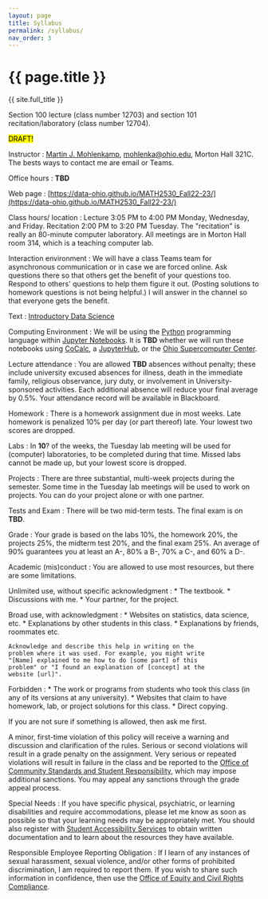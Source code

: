 ```yaml
---
layout: page
title: Syllabus
permalink: /syllabus/
nav_order: 3
---
```


# {{ page.title }}

{{ site.full_title }}

Section 100 lecture (class number 12703) and section 101 recitation/laboratory (class number 12704).

<mark style="background-color: #FFFF00">DRAFT!</mark>

Instructor 
: [Martin J. Mohlenkamp](http://www.ohiouniversityfaculty.com/mohlenka/),
  [mohlenka@ohio.edu](mailto:mohlenka@ohio.edu),
  Morton Hall 321C. The bests ways to contact me are email or Teams.
      

Office hours
: **TBD**
  
Web page
: [https://data-ohio.github.io/MATH2530_Fall22-23/](https://data-ohio.github.io/MATH2530_Fall22-23/)      

Class hours/ location
: Lecture 3:05 PM to 4:00 PM Monday, Wednesday, and Friday.
  Recitation 2:00 PM to 3:20 PM Tuesday.
  The "recitation" is really an 80-minute computer laboratory.
  All meetings are in Morton Hall room 314, which is a teaching computer lab.
      

Interaction environment
: We will  have a class Teams team for asynchronous communication or in case we are forced online.
  Ask questions there so that others get the benefit of your questions too.
  Respond to others' questions to help them figure it out. (Posting solutions to homework questions is not being helpful.)
  I will answer in the channel so that everyone gets the benefit.	    

Text
: [Introductory Data Science](https://data-ohio.github.io/introductory-data-science/intro.html)
      

Computing Environment
: We will be using the [Python](https://www.python.org/) programming language within [Jupyter Notebooks](https://jupyter.org/).
  It is **TBD** whether we will run these notebooks using [CoCalc](https://cocalc.com/), a [JupyterHub](https://jupyter.org/hub), or the [Ohio Supercomputer Center](https://www.osc.edu/).

Lecture attendance
: You are allowed **TBD** absences without penalty; these include university excused absences for illness, death in the immediate family, religious observance, jury duty, or involvement in University-sponsored activities. Each additional absence will reduce your final average by 0.5%. Your attendance record will be available in Blackboard.

Homework
: There is a homework assignment due in most weeks. Late homework is penalized 10% per day (or part	thereof) late. Your lowest two scores are dropped.

Labs
: In **10**? of the weeks, the Tuesday lab meeting will be used for (computer) laboratories, to be completed during that time. Missed labs cannot be made up, but your lowest score is dropped.

Projects
: There are three substantial, multi-week projects during the semester. Some time in the Tuesday lab meetings will be used to work on projects. You can do your project alone or with one partner. 
           
Tests and Exam
: There will be two mid-term tests. The final exam is on **TBD**.
      
Grade
: Your grade is based on the labs 10%, 
  the homework 20%, 
  the projects 25%, 
  the midterm test 20%, 
  and the final exam 25%.
  An average of 90% guarantees you at least an A-, 80% a B-, 70% a C-, and 60% a D-.
            
Academic (mis)conduct 
: You are allowed to use most resources, but there are some limitations.
  
  Unlimited use, without specific acknowledgment
  : * The textbook.
    * Discussions with me.
    * Your partner, for the project.
	  
  Broad use, with acknowledgment
  : * Websites on statistics, data science, etc.
	* Explanations by other students in this class.
	* Explanations by friends, roommates etc.
	    
	Acknowledge and describe this help in writing on the
	problem where it was used. For example, you might write
	"[Name] explained to me how to do [some part] of this
	problem" or "I found an explanation of [concept] at the
	website [url]".
	  
  Forbidden
  : * The work or programs from students who took this class (in any of its versions at any university).
    * Websites that claim to have homework, lab, or project solutions for this class.
    * Direct copying.

  If you are not sure if something is allowed, then ask me first.
	  
  A minor, first-time violation of this policy will receive a warning
  and discussion and clarification of the rules.  Serious or second
  violations will result in a grade penalty on the assignment. Very
  serious or repeated violations will result in failure in the class
  and be reported to the [Office of Community Standards and Student
  Responsibility](https://www.ohio.edu/student-affairs/community-standards),
  which may impose additional sanctions. You may appeal any sanctions
  through the grade appeal process.
      

Special Needs
: If you have specific physical, psychiatric, or learning disabilities
  and require accommodations, please let me know as soon as possible
  so that your learning needs may be appropriately met.  You should
  also register with [Student Accessibility
  Services](https://www.ohio.edu/university-college/student-accessibility-services)
  to obtain written documentation and to learn about the resources
  they have available.
      

Responsible Employee Reporting Obligation
: If I learn of any instances of sexual harassment, sexual violence,
  and/or other forms of prohibited discrimination, I am required to
  report them. If you wish to share such information in confidence,
  then use the [Office of Equity and Civil Rights
  Compliance](https://www.ohio.edu/equity-civil-rights).
